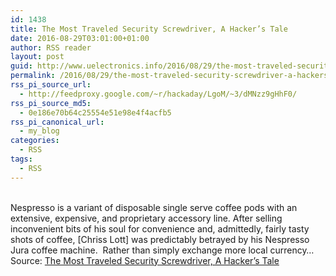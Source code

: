 ```yaml
---
id: 1438
title: The Most Traveled Security Screwdriver, A Hacker’s Tale
date: 2016-08-29T03:01:00+01:00
author: RSS reader
layout: post
guid: http://www.uelectronics.info/2016/08/29/the-most-traveled-security-screwdriver-a-hackers-tale/
permalink: /2016/08/29/the-most-traveled-security-screwdriver-a-hackers-tale/
rss_pi_source_url:
  - http://feedproxy.google.com/~r/hackaday/LgoM/~3/dMNzz9gHhF0/
rss_pi_source_md5:
  - 0e186e70b64c25554e51e98e4f4acfb5
rss_pi_canonical_url:
  - my_blog
categories:
  - RSS
tags:
  - RSS
---
```

&#013;  
Nespresso is a variant of disposable single serve coffee pods with an extensive, expensive, and proprietary accessory line. After selling inconvenient bits of his soul for convenience and, admittedly, fairly tasty shots of coffee, [Chriss Lott] was predictably betrayed by his Nespresso Jura coffee machine.  Rather than simply exchange more local currency…&#013;  
Source: <a href="http://feedproxy.google.com/~r/hackaday/LgoM/~3/dMNzz9gHhF0/" target="_blank">The Most Traveled Security Screwdriver, A Hacker’s Tale</a>